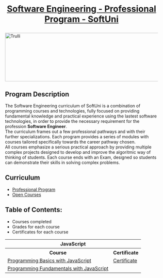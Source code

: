 # <a href="https://softuni.bg/curriculum"><p align="center">Software Engineering - Professional Program - SoftUni</a></p>

<a href="https://softuni.bg/">
<img src="https://stringfixer.com/files/651542214.jpg" alt="Trulli" width="1218" height="160">
</a>

## Program Description
The Software Engineering curriculum of SoftUni is a combination of programming courses and technologies, fully focused on providing fundamental knowledge and practical experience using the lastest software technologies, in order to provide the necessary requirement for the profession **Software Engineer**.
<br>
The curriculum frames out a few professional pathways and with their further specializations. Each program provides a series of modules with courses tailored specifically towards the career pathway chosen.
<br>
All courses emphasize a serious practical approach by providing multiple complex projects designed to develop and improve the algoritmic way of thinking of students.
Each course ends with an Exam, designed so students can demonstrate their skills in solving complex problems. 

## Curriculum
- <a href="https://softuni.bg/curriculum">Professional Program</a>
- <a href="https://softuni.bg/trainings/opencourses">Open Courses</a>

## Table of Contents:
- Courses completed
- Grades for each course
- Certificates for each course


<table>
 <tr>
  <th colspan=2> JavaScript </th>
 </tr>
 <tr>
  <th> Course </th>
  <th> Certificate </th>
 </tr>
 <tr>
  <td> <a href="https://softuni.bg/trainings/3755/programming-basics-with-javascript-july-2022">Programming Basics with JavaScript</a> </td>
  <td> <a href="https://softuni.bg/certificates/details/140167/31a4474c"> Certificate </a> </td>
 </tr>
 <tr>
  <td> <a href="https://softuni.bg/trainings/3839/programming-fundamentals-with-javascript-september-2022">Programming Fundamentals with JavaScript</a> </td>
  <td> </td>
 </tr>
</table>











<!--
To add:
- Diplomas
- Other certification from the open courses in SoftUni
- Projects
-->
